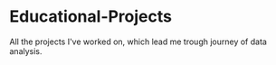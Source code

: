 # Educational-Projects
All the projects I've worked on, which lead me trough journey of data analysis.
